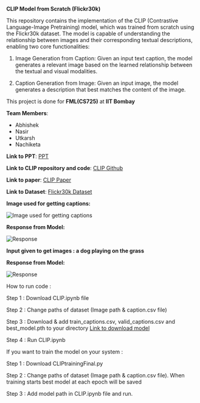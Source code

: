 **CLIP Model from Scratch (Flickr30k)**

This repository contains the implementation of the CLIP (Contrastive Language-Image Pretraining) model, which was trained from scratch using the Flickr30k dataset. The model is capable of understanding the relationship between images and their corresponding textual descriptions, enabling two core functionalities:

1) Image Generation from Caption: Given an input text caption, the model generates a relevant image based on the learned relationship between the textual and visual modalities.

2) Caption Generation from Image: Given an input image, the model generates a description that best matches the content of the image.

This project is done for **FML(CS725)** at **IIT Bombay**

**Team Members**:
* Abhishek
* Nasir
* Utkarsh
* Nachiketa

**Link to PPT**:
[PPT](https://docs.google.com/presentation/d/1pLBjGjnPWlIFFBw2ThleTIKHX2gpTOmtNSQgSYOytOg/edit?usp=sharing)

**Link to CLIP repository and code**:
[CLIP Github](https://github.com/openai/CLIP)

**Link to paper**:
[CLIP Paper](https://arxiv.org/pdf/2103.00020)

**Link to Dataset**:
[Flickr30k Dataset](https://shannon.cs.illinois.edu/DenotationGraph/)

**Image used for getting captions:**

![Image used for getting captions](https://github.com/user-attachments/assets/5cdcd9e4-6b36-479b-b2eb-51801f193570)

**Response from Model:**

![Response](https://github.com/user-attachments/assets/911a4b46-426e-4031-9212-136475b131bb)

**Input given to get images : a dog playing on the grass**

**Response from Model:**

![Response](https://github.com/user-attachments/assets/128abda8-a783-4578-b4fd-cbfda97da74c)


How to run code :

Step 1 : Download CLIP.ipynb file 

Step 2 : Change paths of dataset (Image path & caption.csv file)

Step 3 : Download & add train_captions.csv, valid_captions.csv and best_model.pth to your directory
[Link to download model](https://drive.google.com/drive/folders/1ctEGkLlLWMrasLPXX6-hFVx9EeTFXuCQ?usp=sharing)


Step 4 : Run CLIP.ipynb


If you want to train the model on your system :

Step 1 : Download CLIPtrainingFinal.py

Step 2 : Change paths of dataset (Image path & caption.csv file). 
When training starts best model at each epoch will be saved

Step 3 : Add model path in CLIP.ipynb file and run.
